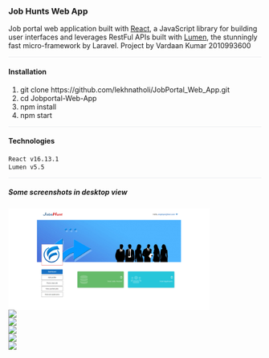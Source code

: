 ### Job Hunts Web App 

Job portal web application built with [React](https://github.com/facebook/react/), a JavaScript library for building user interfaces and leverages RestFul APIs built with [Lumen](https://github.com/laravel/lumen), the stunningly fast micro-framework by Laravel.
Project by Vardaan Kumar 
2010993600

<div style="border-bottom: 1px solid #eaecef"></div>

#### Installation
<ol>
    <li>git clone https://github.com/lekhnatholi/JobPortal_Web_App.git</li>
    <li>cd Jobportal-Web-App </li>
    <li>npm install</li>
    <li>npm start</li>
</ol>

<div style="border-bottom: 1px solid #eaecef"></div>

#### Technologies
```
React v16.13.1
Lumen v5.5
```

<div style="border-bottom: 1px solid #eaecef"></div>

##### Some screenshots in desktop view 
<div style="display:flex; flex-wrap: wrap; flex-direction: row;">
<img src="https://github.com/Valkye7/JobHunt/blob/main/JobHunt/assets/employer.png" width="400" /> 
<img src="/assets/search.png" width="400"/>
<img src="/assets/job-detail.png" width="400"/>
<img src="/assets/register.png" width="400"/>
<img src="/assets/employer.png" width="400"/>
<img src="/assets/jobseeker.png" width="400"/>
</div>
